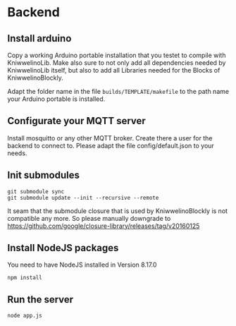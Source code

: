 # Backend

## Install arduino
Copy a working Arduino portable installation that you testet to compile with KniwwelinoLib. Make also sure to not only add all dependencies needed by KniwwelinoLib itself, but also to add all Libraries needed for the Blocks of KniwwelinoBlockly.

Adapt the folder name in the file ```builds/TEMPLATE/makefile``` to the path name your Arduino portable is installed.

## Configurate your MQTT server
Install mosquitto or any other MQTT broker. Create there a user for the backend to connect to.
Please adapt the file config/default.json to your needs.

## Init submodules
```
git submodule sync
git submodule update --init --recursive --remote
```
It seam that the submodule closure that is used by KniwwelinoBlockly is not compatible any more. So please manually downgrade to https://github.com/google/closure-library/releases/tag/v20160125

## Install NodeJS packages
You need to have NodeJS installed in Version 8.17.0

```
npm install
```

## Run the server
```
node app.js
```
